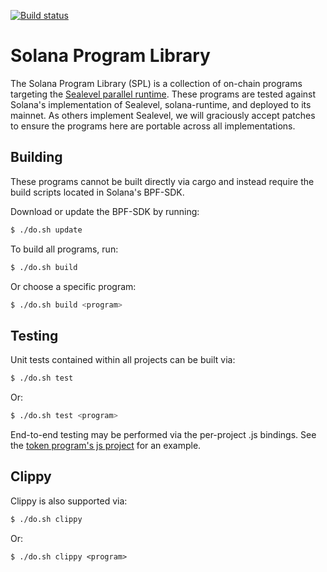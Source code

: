 [![Build status][travis-image]][travis-url]

[travis-image]: https://travis-ci.org/solana-labs/solana-program-library.svg?branch=master
[travis-url]: https://travis-ci.org/solana-labs/solana-program-library

# Solana Program Library

The Solana Program Library (SPL) is a collection of on-chain programs targeting
the [Sealevel parallel runtime](https://medium.com/solana-labs/sealevel-parallel-processing-thousands-of-smart-contracts-d814b378192).
These programs are tested against Solana's implementation
of Sealevel, solana-runtime, and deployed to its mainnet.  As others implement
Sealevel, we will graciously accept patches to ensure the programs here are
portable across all implementations.

## Building

These programs cannot be built directly via cargo and instead require the build scripts located in Solana's BPF-SDK.

Download or update the BPF-SDK by running:
```bash
$ ./do.sh update
```

To build all programs, run:
```bash
$ ./do.sh build
```

Or choose a specific program:
```bash
$ ./do.sh build <program>
```

## Testing

Unit tests contained within all projects can be built via:
```bash
$ ./do.sh test
```

Or:
```bash
$ ./do.sh test <program>
```

End-to-end testing may be performed via the per-project .js bindings.  See the [token program's js project](token/js) for an example.

## Clippy

Clippy is also supported via:
```bash
$ ./do.sh clippy
```

Or:
```
$ ./do.sh clippy <program>
```
